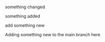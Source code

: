 something changed

something added


add something new

Adding something new to the main branch here